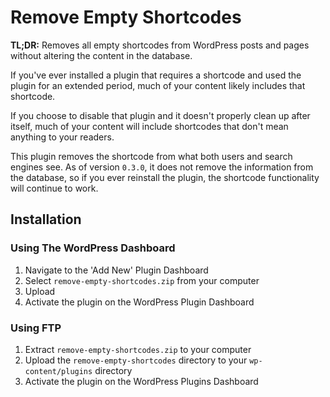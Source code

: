 # Remove Empty Shortcodes

**TL;DR:** Removes all empty shortcodes from WordPress posts and pages without altering the content in the database.

If you've ever installed a plugin that requires a shortcode and used the plugin for an extended period, much of your content likely includes that shortcode.

If you choose to disable that plugin and it doesn't properly clean up after itself, much of your content will include shortcodes that don't mean anything to your readers.

This plugin removes the shortcode from what both users and search engines see. As of version `0.3.0`, it does not remove the information from the database, so if you ever reinstall the plugin, the shortcode functionality will continue to work.

## Installation

### Using The WordPress Dashboard

1. Navigate to the 'Add New' Plugin Dashboard
2. Select `remove-empty-shortcodes.zip` from your computer
3. Upload
4. Activate the plugin on the WordPress Plugin Dashboard

### Using FTP

1. Extract `remove-empty-shortcodes.zip` to your computer
2. Upload the `remove-empty-shortcodes` directory to your `wp-content/plugins` directory
3. Activate the plugin on the WordPress Plugins Dashboard
